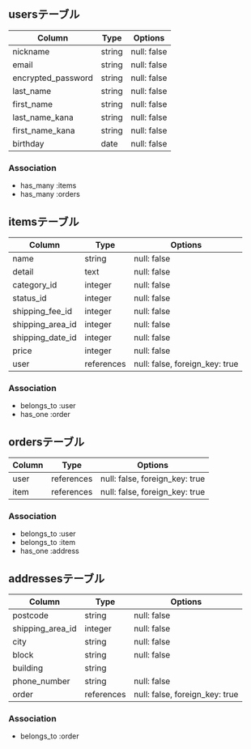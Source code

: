 ## usersテーブル
| Column             | Type       | Options                         |
| ------------------ | ---------- | ------------------------------- |
| nickname           | string     | null: false                     |
| email              | string     | null: false                     |
| encrypted_password | string     | null: false                     |
| last_name          | string     | null: false                     |
| first_name         | string     | null: false                     |
| last_name_kana     | string     | null: false                     |
| first_name_kana    | string     | null: false                     |
| birthday           | date       | null: false                     |

### Association
- has_many :items
- has_many :orders

## itemsテーブル
| Column             | Type         | Options                         |
| ------------------ | ------------ | ------------------------------- |
| name               | string       | null: false                     |
| detail             | text         | null: false                     |
| category_id        | integer      | null: false                     |
| status_id          | integer      | null: false                     |
| shipping_fee_id    | integer      | null: false                     |
| shipping_area_id   | integer      | null: false                     |
| shipping_date_id   | integer      | null: false                     |
| price              | integer      | null: false                     |
| user               | references   | null: false, foreign_key: true  |

### Association
- belongs_to :user
- has_one    :order

## ordersテーブル
| Column        | Type       | Options                         |
| ------------- | ---------- | ------------------------------- |
| user          | references | null: false, foreign_key: true  |
| item          | references | null: false, foreign_key: true  |

### Association
- belongs_to :user
- belongs_to :item
- has_one    :address

## addressesテーブル
| Column           | Type       | Options                         |
| ---------------- | ---------- | ------------------------------- |
| postcode         | string     | null: false                     |
| shipping_area_id | integer    | null: false                     |
| city             | string     | null: false                     |
| block            | string     | null: false                     |
| building         | string     |                                 |
| phone_number     | string     | null: false                     |
| order            | references | null: false, foreign_key: true  |

### Association
- belongs_to :order